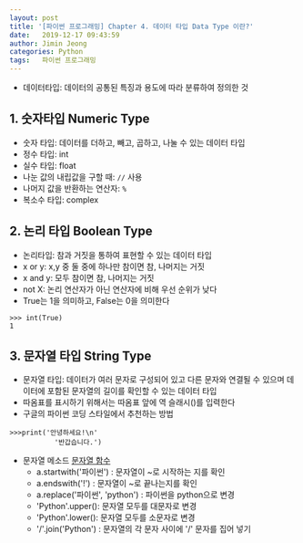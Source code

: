 ```yaml
---
layout: post
title: '[파이썬 프로그래밍] Chapter 4. 데이터 타입 Data Type 이란?'
date:   2019-12-17 09:43:59
author: Jimin Jeong
categories: Python
tags:	파이썬 프로그래밍
---
```


* 데이터타입: 데이터의 공통된 특징과 용도에 따라 분류하여 정의한 것
## 1. 숫자타입 Numeric Type
* 숫자 타입: 데이터를 더하고, 빼고, 곱하고, 나눌 수 있는 데이터 타입
* 정수 타입: int
* 실수 타입: float 
* 나눈 값의 내립값을 구할 때: `//`  사용
* 나머지 값을 반환하는 연산자: `%`
* 복소수 타입: complex

## 2. 논리 타입 Boolean Type
* 논리타입: 참과 거짓을 통하여 표현할 수 있는 데이터 타입
* x or y: x,y 중 둘 중에 하나만 참이면 참, 나머지는 거짓
* x and y: 모두 참이면 참, 나머지는 거짓
* not X: 논리 연산자가 아닌 연산자에 비해 우선 순위가 낮다
* True는 1을 의미하고, False는 0을 의미한다
```
>>> int(True)
1 
```

## 3. 문자열 타입 String Type
* 문자열 타입: 데이터가 여러 문자로 구성되어 있고 다른 문자와 연결될 수 있으며 데이터에 포함된 문자열의 길이를 확인할 수 있는 데이터 타입
* 따옴표를 표시하기 위해서는 따옴표 앞에 역 슬래시(\)를 입력한다
* 구글의 파이썬 코딩 스타일에서 추천하는 방법
```
>>>print('안녕하세요!\n'
		   '반갑습니다.')
```

* 문자열 메소드 [문자열 함수](https://docs.python.org/3/library/stdtypes.html#string-methods)
	* a.startwith('파이썬') : 문자열이 ~로 시작하는 지를 확인  
	* a.endswith('!') : 문자열이 ~로 끝나는지를 확인  
	* a.replace('파이썬', 'python') : 파이썬을 python으로 변경  
	* 'Python'.upper(): 문자열 모두를 대문자로 변경  
	* 'Python'.lower(): 문자열 모두를 소문자로 변경  
	* '/'.join('Python') : 문자열의 각 문자 사이에 '/' 문자를 집어 넣기  
